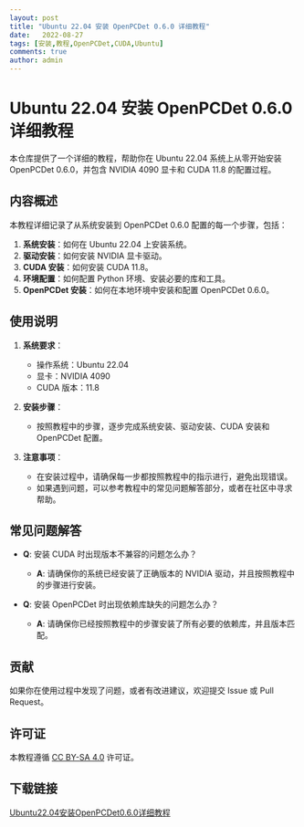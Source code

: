 ```yaml
---
layout: post
title: "Ubuntu 22.04 安装 OpenPCDet 0.6.0 详细教程"
date:   2022-08-27
tags: [安装,教程,OpenPCDet,CUDA,Ubuntu]
comments: true
author: admin
---
```

# Ubuntu 22.04 安装 OpenPCDet 0.6.0 详细教程

本仓库提供了一个详细的教程，帮助你在 Ubuntu 22.04 系统上从零开始安装 OpenPCDet 0.6.0，并包含 NVIDIA 4090 显卡和 CUDA 11.8 的配置过程。

## 内容概述

本教程详细记录了从系统安装到 OpenPCDet 0.6.0 配置的每一个步骤，包括：

1. **系统安装**：如何在 Ubuntu 22.04 上安装系统。
2. **驱动安装**：如何安装 NVIDIA 显卡驱动。
3. **CUDA 安装**：如何安装 CUDA 11.8。
4. **环境配置**：如何配置 Python 环境、安装必要的库和工具。
5. **OpenPCDet 安装**：如何在本地环境中安装和配置 OpenPCDet 0.6.0。

## 使用说明

1. **系统要求**：
   - 操作系统：Ubuntu 22.04
   - 显卡：NVIDIA 4090
   - CUDA 版本：11.8

2. **安装步骤**：
   - 按照教程中的步骤，逐步完成系统安装、驱动安装、CUDA 安装和 OpenPCDet 配置。

3. **注意事项**：
   - 在安装过程中，请确保每一步都按照教程中的指示进行，避免出现错误。
   - 如果遇到问题，可以参考教程中的常见问题解答部分，或者在社区中寻求帮助。

## 常见问题解答

- **Q**: 安装 CUDA 时出现版本不兼容的问题怎么办？
  - **A**: 请确保你的系统已经安装了正确版本的 NVIDIA 驱动，并且按照教程中的步骤进行安装。

- **Q**: 安装 OpenPCDet 时出现依赖库缺失的问题怎么办？
  - **A**: 请确保你已经按照教程中的步骤安装了所有必要的依赖库，并且版本匹配。

## 贡献

如果你在使用过程中发现了问题，或者有改进建议，欢迎提交 Issue 或 Pull Request。

## 许可证

本教程遵循 [CC BY-SA 4.0](https://creativecommons.org/licenses/by-sa/4.0/) 许可证。

## 下载链接

[Ubuntu22.04安装OpenPCDet0.6.0详细教程](https://pan.quark.cn/s/55acf732e653)